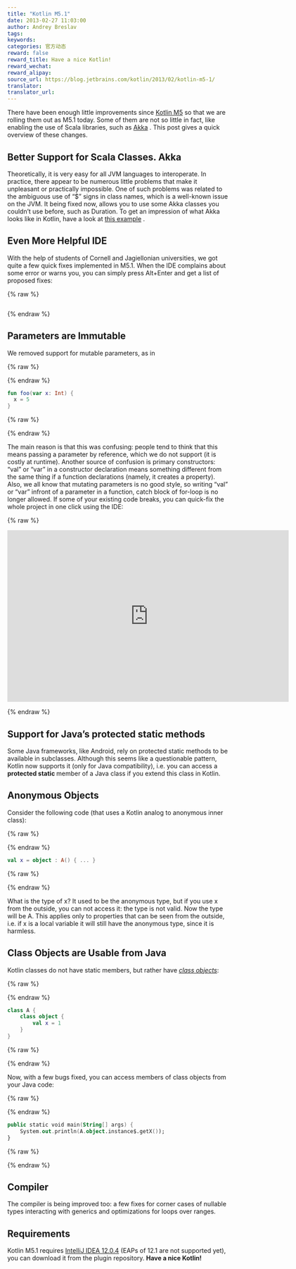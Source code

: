 ```yaml
---
title: "Kotlin M5.1"
date: 2013-02-27 11:03:00
author: Andrey Breslav
tags:
keywords:
categories: 官方动态
reward: false
reward_title: Have a nice Kotlin!
reward_wechat:
reward_alipay:
source_url: https://blog.jetbrains.com/kotlin/2013/02/kotlin-m5-1/
translator:
translator_url:
---
```


There have been enough little improvements since [Kotlin M5](http://blog.jetbrains.com/kotlin/2013/02/kotlin-m5-is-out/) so that we are rolling them out as M5.1 today. Some of them are not so little in fact, like enabling the use of Scala libraries, such as [Akka](http://akka.io/) . This post gives a quick overview of these changes.<span id="more-971"></span>
## Better Support for Scala Classes. Akka

Theoretically, it is very easy for all JVM languages to interoperate. In practice, there appear to be numerous little problems that make it unpleasant or practically impossible.
One of such problems was related to the ambiguous use of “$” signs in class names, which is a well-known issue on the JVM. It being fixed now, allows you to use some Akka classes you couldn’t use before, such as Duration.
To get an impression of what Akka looks like in Kotlin, have a look at [this example](https://gist.github.com/abreslav/5046126) .
## Even More Helpful IDE

With the help of students of Cornell and Jagiellonian universities, we got quite a few quick fixes implemented in M5.1. When the IDE complains about some error or warns you, you can simply press Alt+Enter and get a list of proposed fixes:

{% raw %}
<p><img alt="" class="aligncenter" data-recalc-dims="1" src="https://i2.wp.com/www.evernote.com/shard/s171/sh/b504e729-ddda-42b5-b330-e08e9ef3986c/3d16d58b507733588c1037d60d1ed0dc/res/33c7d0fd-b2e0-482a-ad71-aef35d452fb2/skitch.png?w=640&amp;ssl=1"/></p>
{% endraw %}

## Parameters are Immutable

We removed support for mutable parameters, as in

{% raw %}
<p></p>
{% endraw %}

```kotlin
fun foo(var x: Int) {
  x = 5
}
```

{% raw %}
<p></p>
{% endraw %}

The main reason is that this was confusing: people tend to think that this means passing a parameter by reference, which we do not support (it is costly at runtime). Another source of confusion is primary constructors: “val” or “var” in a constructor declaration means something different from the same thing if a function declarations (namely, it creates a property). Also, we all know that mutating parameters is no good style, so writing “val” or “var” infront of a parameter in a function, catch block of for-loop is no longer allowed.
If some of your existing code breaks, you can quick-fix the whole project in one click using the IDE:

{% raw %}
<p><span class="embed-youtube" style="text-align:center; display: block;"><iframe allowfullscreen="true" class="youtube-player" height="390" src="https://www.youtube.com/embed/JY-Vx8FjtIM?version=3&amp;rel=1&amp;fs=1&amp;autohide=2&amp;showsearch=0&amp;showinfo=1&amp;iv_load_policy=1&amp;wmode=transparent" style="border:0;" type="text/html" width="640"></iframe></span></p>
{% endraw %}

## Support for Java’s<strong> protected static </strong>methods

Some Java frameworks, like Android, rely on protected static methods to be available in subclasses. Although this seems like a questionable pattern, Kotlin now supports it (only for Java compatibility), i.e. you can access a <strong>protected static </strong>member of a Java class if you extend this class in Kotlin.
## Anonymous Objects

Consider the following code (that uses a Kotlin analog to anonymous inner class):

{% raw %}
<p></p>
{% endraw %}

```kotlin
val x = object : A() { ... }
```

{% raw %}
<p></p>
{% endraw %}

What is the type of x? It used to be the anonymous type, but if you use x from the outside, you can not access it: the type is not valid. Now the type will be A. This applies only to properties that can be seen from the outside, i.e. if x is a local variable it will still have the anonymous type, since it is harmless.
## Class Objects are Usable from Java

Kotlin classes do not have static members, but rather have <em><a href="http://confluence.jetbrains.com/display/Kotlin/Classes+and+Inheritance#ClassesandInheritance-Classobjects">class objects</a></em>:

{% raw %}
<p></p>
{% endraw %}

```kotlin
class A {
    class object {
        val x = 1
    }
}
```

{% raw %}
<p></p>
{% endraw %}

Now, with a few bugs fixed, you can access members of class objects from your Java code:

{% raw %}
<p></p>
{% endraw %}

```kotlin
public static void main(String[] args) {
    System.out.println(A.object.instance$.getX());
}
```

{% raw %}
<p></p>
{% endraw %}

## Compiler

The compiler is being improved too: a few fixes for corner cases of nullable types interacting with generics and optimizations for loops over ranges.
## Requirements

Kotlin M5.1 requires [IntelliJ IDEA 12.0.4](http://www.jetbrains.com/idea/download/index.html) (EAPs of 12.1 are not supported yet), you can download it from the plugin repository.
<strong>Have a nice Kotlin!</strong>
